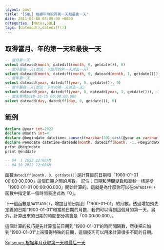 ```yaml
---
layout: post
title: "[SQL] 根據年月取得第一天和最後一天"
date: 2011-04-08 05:09:00 +0800
categories: [Notes,SQL]
tags: [dateadd(),datediff()]
---
```


## 取得當月、年的第一天和最後一天

```sql
-- 當月第一天
select dateadd(month, datediff(month, 0, getdate()), 0)
-- 當月最後一天(想法：下個月的第一天減去一天)
select dateadd(month, datediff(month, 0, dateadd(month, 1, getdate())), -1)
-- 當年第一天
select dateadd(year, datediff(year, 0, getdate()), 0)
-- 當年最後一天(想法：下年的第一天減去一天)
select dateadd(year, datediff(year, 0, dateadd(year, 1, getdate())), -1)
-- 當天零時2018-10-15 00:00:00.000
select dateadd(day, datediff(day, 0, getdate()), 0)
```

## 範例

```sql
declare @year int=2022
declare @month int=4
declare @begindate datetime= convert(varchar(30),cast(@year as varchar)+'-'+(case when @month < 10 then '0'+cast(@month as varchar) else cast(@month as varchar ) end) + '-' +'01',120)
declare @enddate datetime=dateadd(month, datediff(month, -1, @begindate), -1)
print @begindate
print @enddate

-- 04  1 2022 12:00AM
-- 04 30 2022 12:00AM
```

函數`datediff(month, 0, getdate())`是計算目前日期和「1900-01-01 00:00:00.000」這個日期之間的月數。
記住：日期和時間變數和毫秒一樣是從「1900-01-01 00:00:00.000」開始計算的。這就是為什麼你可以在`DATEDIFF()`函數中指定第一個時間表達式為「0」。        

下一個函數是`DATEADD()`，增加目前日期到「1900-01-01」的月數。透過增加預先定義的日期“1900-01-01”和當前日期的月數，我們可以得到這個月的第一天。另外，計算出來的日期的時間部分將會是「00:00:00.000」。     

這個計算的技巧是先計算當前日期到“1900-01-01”的時間間隔數，然後把它加到“1900-01-01”上來獲得特殊的日期，這個技巧可以用來計算很多不同的日期。

[Sqlserver 根据年月获取第一天和最后一天](https://www.cnblogs.com/nuomibaibai/p/16551232.html)